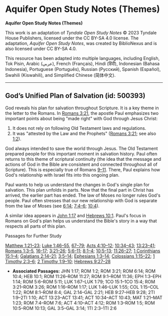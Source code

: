 # Aquifer Open Study Notes (Themes)

**Aquifer Open Study Notes (Themes)**

This work is an adaptation of *Tyndale Open Study Notes* © 2023 Tyndale House Publishers, licensed under the CC BY\-SA 4\.0 license. The adaptation, *Aquifer Open Study Notes*, was created by BiblioNexus and is also licensed under CC BY\-SA 4\.0\.

This resource has been adapted into multiple languages, including English, Tok Pisin, Arabic (عربي), French (Français), Hindi (हिंदी), Indonesian (Bahasa Indonesia), Portuguese (Português), Russian (Русский), Spanish (Español), Swahili (Kiswahili), and Simplified Chinese (简体中文).



--------------------------------

## God’s Unified Plan of Salvation (id: 500393)

God reveals his plan for salvation throughout Scripture. It is a key theme in the letter to the Romans. In [Romans 3:21](https://ref.ly/Rom3:21), the apostle Paul emphasizes two important points about being "made right" with God through Jesus Christ: 

1. It does not rely on following Old Testament laws and regulations.
2. It was "attested by the Law and the Prophets" ([Romans 3:21](https://ref.ly/Rom3:21); see also [1:2](https://ref.ly/Rom1:2)).

God always intended to save the world through Jesus. The Old Testament prepared people for this important moment in salvation history. Paul often returns to this theme of scriptural continuity (the idea that the message and actions of God in the Bible are consistent and connected throughout all of Scripture). This is especially true of Romans [9–11](https://ref.ly/Rom9:1-Rom11:36). There, Paul explains how God's relationship with Israel fits into this ongoing plan.

Paul wants to help us understand the changes in God's single plan for salvation. This plan unfolds in parts. Now that the final part in Christ has arrived, the earlier part has ended. The law of Moses no longer rules God's people. Paul often stresses that our new relationship with God is separate from the law of Moses (see [6:14](https://ref.ly/Rom6:14); [7:4–6](https://ref.ly/Rom7:4-Rom7:6); [10:4](https://ref.ly/Rom10:4)). 

A similar idea appears in [John 1:17](https://ref.ly/John1:17) and [Hebrews 10:1](https://ref.ly/Heb10:1). Paul's focus in Romans on God's plan helps us understand the Bible's story in a way that respects all parts of this plan.

Passages for Further Study

[Matthew 1:21–23](https://ref.ly/Matt1:21-Matt1:23); [Luke 1:46–55](https://ref.ly/Luke1:46-Luke1:55), [67–79](https://ref.ly/Luke1:67-Luke1:79); [Acts 4:10–12](https://ref.ly/Acts4:10-Acts4:12); [10:34–43](https://ref.ly/Acts10:34-Acts10:43); [13:23–41](https://ref.ly/Acts13:23-Acts13:41); [Romans 1:3–5](https://ref.ly/Rom1:3-Rom1:5), [16–17](https://ref.ly/Rom1:16-Rom1:17); [3:21–26](https://ref.ly/Rom3:21-Rom3:26); [5:6–11](https://ref.ly/Rom5:6-Rom5:11); [8:1–4](https://ref.ly/Rom8:1-Rom8:4); [10:5–13](https://ref.ly/Rom10:5-Rom10:13); [11:26–27](https://ref.ly/Rom11:26-Rom11:27); [1 Corinthians 15:1–4](https://ref.ly/1Cor15:1-1Cor15:4); [Galatians 2:14–21](https://ref.ly/Gal2:14-Gal2:21); [3:5–14](https://ref.ly/Gal3:5-Gal3:14); [Ephesians 1:3–14](https://ref.ly/Eph1:3-Eph1:14); [Colossians 1:15–22](https://ref.ly/Col1:15-Col1:22); [1 Timothy 2:3–6](https://ref.ly/1Tim2:3-1Tim2:6); [2 Timothy 1:9–10](https://ref.ly/2Tim1:9-2Tim1:10); [Hebrews 9:27–28](https://ref.ly/Heb9:27-Heb9:28)

* **Associated Passages:** JHN 1:17; ROM 1:2; ROM 3:21; ROM 6:14; ROM 10:4; HEB 10:1; ROM 11:26–ROM 11:27; ROM 9:1–ROM 11:36; EPH 1:3–EPH 1:14; ROM 5:6–ROM 5:11; LUK 1:67–LUK 1:79; 1CO 15:1–1CO 15:4; ROM 3:21–ROM 3:26; ROM 1:16–ROM 1:17; LUK 1:46–LUK 1:55; COL 1:15–COL 1:22; ROM 8:1–ROM 8:4; GAL 2:14–GAL 2:21; HEB 9:27–HEB 9:28; 2TI 1:9–2TI 1:10; ACT 13:23–ACT 13:41; ACT 10:34–ACT 10:43; MAT 1:21–MAT 1:23; ROM 7:4–ROM 7:6; ACT 4:10–ACT 4:12; ROM 1:3–ROM 1:5; ROM 10:5–ROM 10:13; GAL 3:5–GAL 3:14; 1TI 2:3–1TI 2:6


